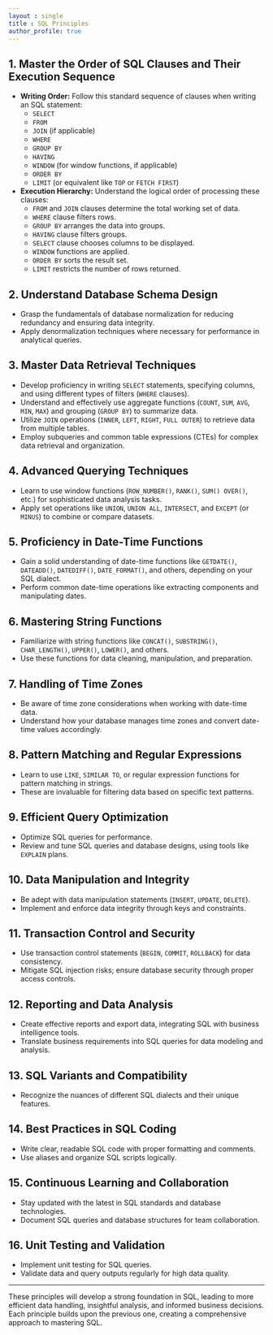 ```yaml
---
layout : single
title : SQL Principles
author_profile: true
---
```



## 1. Master the Order of SQL Clauses and Their Execution Sequence
- **Writing Order:** Follow this standard sequence of clauses when writing an SQL statement:
    - `SELECT`
    - `FROM`
    - `JOIN` (if applicable)
    - `WHERE`
    - `GROUP BY`
    - `HAVING`
    - `WINDOW` (for window functions, if applicable)
    - `ORDER BY`
    - `LIMIT` (or equivalent like `TOP` or `FETCH FIRST`)
- **Execution Hierarchy:** Understand the logical order of processing these clauses:
    - `FROM` and `JOIN` clauses determine the total working set of data.
    - `WHERE` clause filters rows.
    - `GROUP BY` arranges the data into groups.
    - `HAVING` clause filters groups.
    - `SELECT` clause chooses columns to be displayed.
    - `WINDOW` functions are applied.
    - `ORDER BY` sorts the result set.
    - `LIMIT` restricts the number of rows returned.

## 2. Understand Database Schema Design
- Grasp the fundamentals of database normalization for reducing redundancy and ensuring data integrity.
- Apply denormalization techniques where necessary for performance in analytical queries.

## 3. Master Data Retrieval Techniques
- Develop proficiency in writing `SELECT` statements, specifying columns, and using different types of filters (`WHERE` clauses).
- Understand and effectively use aggregate functions (`COUNT`, `SUM`, `AVG`, `MIN`, `MAX`) and grouping (`GROUP BY`) to summarize data.
- Utilize `JOIN` operations (`INNER`, `LEFT`, `RIGHT`, `FULL OUTER`) to retrieve data from multiple tables.
- Employ subqueries and common table expressions (CTEs) for complex data retrieval and organization.

## 4. Advanced Querying Techniques
- Learn to use window functions (`ROW_NUMBER()`, `RANK()`, `SUM() OVER()`, etc.) for sophisticated data analysis tasks.
- Apply set operations like `UNION`, `UNION ALL`, `INTERSECT`, and `EXCEPT` (or `MINUS`) to combine or compare datasets.

## 5. Proficiency in Date-Time Functions
- Gain a solid understanding of date-time functions like `GETDATE()`, `DATEADD()`, `DATEDIFF()`, `DATE_FORMAT()`, and others, depending on your SQL dialect.
- Perform common date-time operations like extracting components and manipulating dates.

## 6. Mastering String Functions
- Familiarize with string functions like `CONCAT()`, `SUBSTRING()`, `CHAR_LENGTH()`, `UPPER()`, `LOWER()`, and others.
- Use these functions for data cleaning, manipulation, and preparation.

## 7. Handling of Time Zones
- Be aware of time zone considerations when working with date-time data.
- Understand how your database manages time zones and convert date-time values accordingly.

## 8. Pattern Matching and Regular Expressions
- Learn to use `LIKE`, `SIMILAR TO`, or regular expression functions for pattern matching in strings.
- These are invaluable for filtering data based on specific text patterns.

## 9. Efficient Query Optimization
- Optimize SQL queries for performance.
- Review and tune SQL queries and database designs, using tools like `EXPLAIN` plans.

## 10. Data Manipulation and Integrity
- Be adept with data manipulation statements (`INSERT`, `UPDATE`, `DELETE`).
- Implement and enforce data integrity through keys and constraints.

## 11. Transaction Control and Security
- Use transaction control statements (`BEGIN`, `COMMIT`, `ROLLBACK`) for data consistency.
- Mitigate SQL injection risks; ensure database security through proper access controls.

## 12. Reporting and Data Analysis
- Create effective reports and export data, integrating SQL with business intelligence tools.
- Translate business requirements into SQL queries for data modeling and analysis.

## 13. SQL Variants and Compatibility
- Recognize the nuances of different SQL dialects and their unique features.

## 14. Best Practices in SQL Coding
- Write clear, readable SQL code with proper formatting and comments.
- Use aliases and organize SQL scripts logically.

## 15. Continuous Learning and Collaboration
- Stay updated with the latest in SQL standards and database technologies.
- Document SQL queries and database structures for team collaboration.

## 16. Unit Testing and Validation
- Implement unit testing for SQL queries.
- Validate data and query outputs regularly for high data quality.

---

These principles will develop a strong foundation in SQL, leading to more efficient data handling, insightful analysis, and informed business decisions. Each principle builds upon the previous one, creating a comprehensive approach to mastering SQL.
